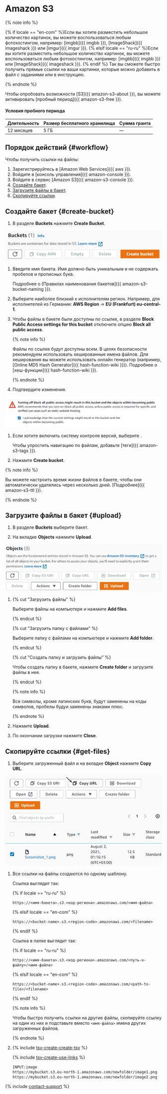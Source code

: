 # Amazon S3

{% note info %}

{% if locale == "en-com" %}Если вы хотите разместить небольшое количество картинок, вы можете воспользоваться любым фотохостингом, например: [imgbb]({{ imgbb }}), [ImageShack]({{ imageshack }}) или [imgur]({{ imgur }}). {% elsif locale == "ru-ru" %}Если вы хотите разместить небольшое количество картинок, вы можете воспользоваться любым фотохостингом, например: [imgbb]({{ imgbb }}) или [ImageShack]({{ imageshack }}). {% endif %} Так вы сможете быстро получить прямые ссылки на ваши картинки, которые можно добавить в файл с заданиями или в инструкцию.

{% endnote %}

Чтобы опробовать возможности [S3]({{ amazon-s3-about }}), вы можете активировать [пробный период]({{ amazon-s3-free }}).

#### Условия пробного периода

Длительность | Размер бесплатного хранилища | Сумма гранта
----- | ----- | -----
12 месяцев | 5 ГБ | —

## Порядок действий {#workflow}

Чтобы получить ссылки на файлы:

1. Зарегистрируйтесь в [Amazon Web Services]({{ aws }}).
1. Войдите в [консоль управления]({{ amazon-console }}).
1. Войдите в сервис [Amazon S3]({{ amazon-s3-console }}).
1. [Создайте бакет](#create-bucket).
1. [Загрузите файлы в бакет](#upload).
1. [Скопируйте ссылки](#get-files).

## Создайте бакет {#create-bucket}

1. В разделе **Buckets** нажмите **Create Bucket**.

![](../_images/tutorials/cloud-storage/amazon/create-bucket.png)

1. Введите имя бакета. Имя должно быть уникальным и не содержать пробелов и прописных букв.

    Подробнее о [Правилах наименования бакетов]({{ amazon-s3-bucket-naming }}).

1. Выберите наиболее близкий к исполнителям регион. Например, для исполнителей из Германии: **AWS Region** → **EU (Frankfurt) eu-central-1**.

1. Чтобы файлы в бакете были доступны по ссылке, в разделе **Block Public Access settings for this bucket** отключите опцию **Block all public access**.

    {% note info %}

    Файлы по ссылке будут доступны всем. В целях безопасности рекомендуем использовать хешированные имена файлов. Для хеширования вы можете использовать онлайн генератор (например, [Online MD5 Hash Generator]({{ hash-function-wiki }})). Подробнее о [хеш-функции]({{ hash-function-wiki }}).

    {% endnote %}

1. Подтвердите изменения.

![](../_images/tutorials/cloud-storage/amazon/accept-privacy.png)

1. Если хотите включить систему контроля версий, выберите .

    Чтобы упростить навигацию по файлам, добавьте [теги]({{ amazon-s3-tags }}).

1. Нажмите **Create bucket**.

{% note info %}

Вы можете настроить время жизни файлов в бакете, чтобы они автоматически удалялись через несколько дней. [Подробнее]({{ amazon-s3-ttl }}).

{% endnote %}

## Загрузите файлы в бакет {#upload}

1. В разделе **Buckets** выберите бакет.

1. На вкладке **Objects** нажмите **Upload**.

![](../_images/tutorials/cloud-storage/amazon/upload.png)

1. {% cut "Загрузить файлы" %}

    Выберите файлы на компьютере и нажмите **Add files**.

    {% endcut %}

    {% cut "Загрузить папку с файлами" %}

    Выберите папку с файлами на компьютере и нажмите **Add folder**.

    {% endcut %}

    {% cut "Создать папку и загрузить файлы" %}

    Чтобы создать папку в бакете, нажмите **Create folder** и загрузите файлы в нее.

    {% endcut %}

    {% note info %}

    Все символы, кроме латинских букв, будут заменены на коды символов, пробелы будуи заменены знаками плюс.

    {% endnote %}

1. Нажмите **Upload**.

1. По окончании загрузки нажмите **Close**.

## Скопируйте ссылки {#get-files}

1. Выберите загруженный файл и на вкладке **Object** нажмите **Copy URL**.

![](../_images/tutorials/cloud-storage/amazon/overview.png)

1. Все ссылки на файлы создаются по одному шаблону.

    Ссылка выглядит так:

    {% if locale == "ru-ru" %}

    ```plaintext
    https://<имя-бакета>.s3.<код-региона>.amazonaws.com/<имя-файла>
    ```

    {% elsif locale == "en-com" %}

    ```plaintext
    https://<bucket-name>.s3.<region-code>.amazonaws.com/<filename>
    ```

    {% endif %}

    Ссылка в папке выглядит так:

    {% if locale == "ru-ru" %}

    ```plaintext
    https://<имя-бакета>.s3.<код-региона>.amazonaws.com/<путь-к-файлу>/<имя-файла>
    ```

    {% elsif locale == "en-com" %}

    ```plaintext
    https://<bucket-name>.s3.<region-code>.amazonaws.com/<path-to-file>/<filename>
    ```

    {% endif %}

    {% note info %}

    Чтобы быстро получить ссылки на другие файлы, скопируйте ссылку на один из них и подставьте вместо `<имя-файла>` имена других загруженных файлов.

    {% endnote %}

1. {% include [tsv-create-create-tsv](../_includes/concepts/cloud-storage/id-tsv-create/create-tsv.md) %}

    {% include [tsv-create-use-links](../_includes/concepts/cloud-storage/id-tsv-create/use-links.md) %}

    ```plaintext
    INPUT:image
    https://mybucket.s3.eu-north-1.amazonaws.com/newfolder/image1.png
    https://mybucket.s3.eu-north-1.amazonaws.com/newfolder/image2.png
    ```

{% include [contact-support](../_includes/contact-support-new.md) %}